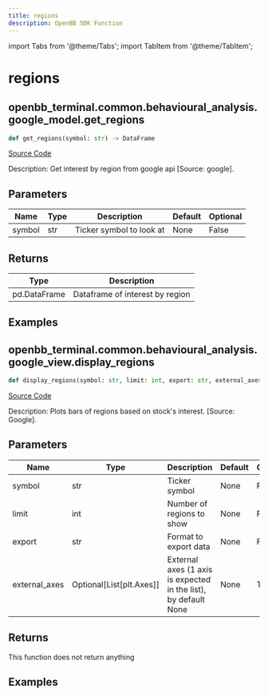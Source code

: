 ```yaml
---
title: regions
description: OpenBB SDK Function
---
```


import Tabs from '@theme/Tabs';
import TabItem from '@theme/TabItem';

# regions

<Tabs>
<TabItem value="model" label="Model" default>

## openbb_terminal.common.behavioural_analysis.google_model.get_regions

```python title='openbb_terminal/common/behavioural_analysis/google_model.py'
def get_regions(symbol: str) -> DataFrame
```
[Source Code](https://github.com/OpenBB-finance/OpenBBTerminal/tree/main/openbb_terminal/common/behavioural_analysis/google_model.py#L44)

Description: Get interest by region from google api [Source: google].

## Parameters

| Name | Type | Description | Default | Optional |
| ---- | ---- | ----------- | ------- | -------- |
| symbol | str | Ticker symbol to look at | None | False |

## Returns

| Type | Description |
| ---- | ----------- |
| pd.DataFrame | Dataframe of interest by region |

## Examples



</TabItem>
<TabItem value="view" label="View">

## openbb_terminal.common.behavioural_analysis.google_view.display_regions

```python title='openbb_terminal/common/behavioural_analysis/google_view.py'
def display_regions(symbol: str, limit: int, export: str, external_axes: Optional[List[matplotlib.axes._axes.Axes]]) -> None
```
[Source Code](https://github.com/OpenBB-finance/OpenBBTerminal/tree/main/openbb_terminal/common/behavioural_analysis/google_view.py#L156)

Description: Plots bars of regions based on stock's interest. [Source: Google].

## Parameters

| Name | Type | Description | Default | Optional |
| ---- | ---- | ----------- | ------- | -------- |
| symbol | str | Ticker symbol | None | False |
| limit | int | Number of regions to show | None | False |
| export | str | Format to export data | None | False |
| external_axes | Optional[List[plt.Axes]] | External axes (1 axis is expected in the list), by default None | None | True |

## Returns

This function does not return anything

## Examples



</TabItem>
</Tabs>